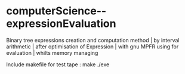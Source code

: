 # computerScience--expressionEvaluation

Binary tree expressions creation and computation method | by interval arithmetic | after optimisation of Expression | with gnu MPFR using for evaluation | whilts memory managing

Include makefile for test
tape : make
       ./exe
